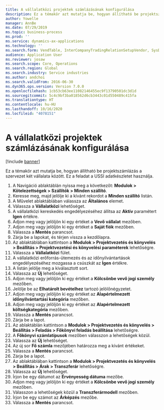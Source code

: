 ```yaml
---
title: A vállalatközi projektek számlázásának konfigurálása
description: Ez a témakör azt mutatja be, hogyan állítható be projektszámlázás a szervezet két vállalata között.
author: Yowelle
manager: AnnBe
ms.date: 07/29/2019
ms.topic: business-process
ms.prod: ''
ms.service: dynamics-ax-applications
ms.technology: ''
ms.search.form: VendTable, InterCompanyTradingRelationSetupVendor, SysDataAreaSelectLookup, ProjParameters, ProjPosting, ProjTransferPrice
audience: Application User
ms.reviewer: josaw
ms.search.scope: Core, Operations
ms.search.region: Global
ms.search.industry: Service industries
ms.author: andchoi
ms.search.validFrom: 2016-06-30
ms.dyn365.ops.version: Version 7.0.0
ms.openlocfilehash: 1cb53cb63ee11082146455ec9f13790501dc3d1d
ms.sourcegitcommit: 5c4c9bf3ba018562d6cb3443c01d550489c415fa
ms.translationtype: HT
ms.contentlocale: hu-HU
ms.lasthandoff: 10/16/2020
ms.locfileid: "4078151"
---
```

# <a name="configure-intercompany-project-invoicing"></a>A vállalatközi projektek számlázásának konfigurálása

[!include [banner](../../includes/banner.md)]

Ez a témakör azt mutatja be, hogyan állítható be projektszámlázás a szervezet két vállalata között. Ez a feladat a USSI adatkészletet használja.

1. A Navigáció ablaktáblán nyissa meg a következőt: **Modulok > Kötelezettségek > Szállítók > Minden szállító**.
2. Keresse meg, majd jelölje ki a kívánt rekordot a **Minden szállító** listán.
3. A Művelet ablaktáblában válassza az **Általános** elemet.
4. Válassza a **Vállalatközi** lehetőséget.
5. A vállalatközi kereskedés engedélyezéséhez állítsa az **Aktív** paramétert **Igen** értékre.
6. Adjon meg vagy jelöljön ki egy értéket a **Vevő vállalat** mezőben.
7. Adjon meg vagy jelöljön ki egy értéket a **Saját fiók** mezőben.
8. Válassza a **Mentés** parancsot.
9. Zárja be a lapokat, és térjen vissza a kezdőlapra.
10. Az ablaktáblában kattintson a **Modulok > Projektvezetés és könyvelés > Beállítás > Projektvezetési és könyvelési paraméterek** lehetőségre.
11. Válassza a **Vállalatközi** fület.
12. A vállalatközi erőforrás-ütemezés és az időnyilvántartások engedélyezéséhez mozgassa a csúszkát az **Igen** értékre.
13. A listán jelölje meg a kiválasztott sort.
14. Válassza az **Új** lehetőséget.
15. Adjon meg vagy jelöljön ki egy értéket a **Kölcsönbe vevő jogi személy** mezőben.
16. Jelölje be az **Elhatárolt bevételhez** tartozó jelölőnégyzetet.
17. Adjon meg vagy jelöljön ki egy értéket az **Alapértelmezett időnyilvántartási kategória** mezőben.
18. Adjon meg vagy jelöljön ki egy értéket az **Alapértelmezett költségkategória** mezőben.
19. Válassza a **Mentés** parancsot.
20. Zárja be a lapot.
21. Az ablaktáblán kattintson a **Modulok > Projektvezetés és könyvelés > Beállítás > Feladás > Főkönyvi feladás beállítása** lehetőségre.
22. A **Főkönyvi számlatípusok** mezőben válasszon a lehetőségek közül.
23. Válassza az **Új** lehetőséget.
24. Az új sor **Fő számla** mezőjében határozza meg a kívánt értékeket.
25. Válassza a **Mentés** parancsot.
26. Zárja be a lapot.
27. Az ablaktáblában kattintson a **Modulok > Projektvezetés és könyvelés > Beállítás > Árak > Transzferár** lehetőségre.
28. Válassza az **Új** lehetőséget.
29. Írjon be egy dátumot az **Érvényesség dátuma** mezőbe.
30. Adjon meg vagy jelöljön ki egy értéket a **Kölcsönbe vevő jogi személy** mezőben.
31. Válasszon a lehetőségek közül a **Transzferármodell** mezőben.
32. Írjon be egy számot az **Árképzés** mezőbe.
33. Válassza a **Mentés** parancsot.

